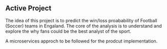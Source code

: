 ## Active Project

The idea of this project is to predict the win/loss proabability of Football (Soccer) teams in Engaland. The core of the analysis is to understand and explore the why fans could be the best analyst of the sport. 

A microservices approch to be followed for the prodcut implementation. 

